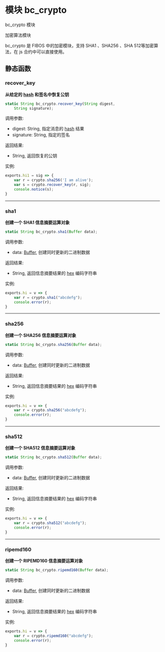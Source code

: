 # 模块 bc_crypto
bc_crypto 模块

加密算法模块

bc_crypto 是 FIBOS 中的加密模块，支持 SHA1 、SHA256 、SHA 512等加密算法，在 js 合约中可以直接使用。

## 静态函数
        
### recover_key
**从给定的 [hash](hash.md) 和签名中恢复公钥**

```JavaScript
static String bc_crypto.recover_key(String digest,
    String signature);
```

调用参数:
* digest: String, 指定消息的 [hash](hash.md) 结果
* signature: String, 指定的签名

返回结果:
* String, 返回恢复的公钥

实例:

```JavaScript
exports.hi1 = sig => {
    var r = crypto.sha256('I am alive');
    var s = crypto.recover_key(r, sig);
    console.notice(s);
}
```

--------------------------
### sha1
**创建一个 SHA1 信息摘要运算对象**

```JavaScript
static String bc_crypto.sha1(Buffer data);
```

调用参数:
* data: [Buffer](../../object/ifs/Buffer.md), 创建同时更新的二进制数据

返回结果:
* String, 返回信息摘要结果的 [hex](hex.md) 编码字符串

实例:

```JavaScript
exports.hi = v => {
    var r = crypto.sha1("abcdefg");
    console.error(r);
}
```

--------------------------
### sha256
**创建一个 SHA256 信息摘要运算对象**

```JavaScript
static String bc_crypto.sha256(Buffer data);
```

调用参数:
* data: [Buffer](../../object/ifs/Buffer.md), 创建同时更新的二进制数据

返回结果:
* String, 返回信息摘要结果的 [hex](hex.md) 编码字符串

实例:

```JavaScript
exports.hi = v => {
    var r = crypto.sha256("abcdefg");
    console.error(r);
}
```

--------------------------
### sha512
**创建一个 SHA512 信息摘要运算对象**

```JavaScript
static String bc_crypto.sha512(Buffer data);
```

调用参数:
* data: [Buffer](../../object/ifs/Buffer.md), 创建同时更新的二进制数据

返回结果:
* String, 返回信息摘要结果的 [hex](hex.md) 编码字符串

实例:

```JavaScript
exports.hi = v => {
    var r = crypto.sha512("abcdefg");
    console.error(r);
}
```

--------------------------
### ripemd160
**创建一个 RIPEMD160 信息摘要运算对象**

```JavaScript
static String bc_crypto.ripemd160(Buffer data);
```

调用参数:
* data: [Buffer](../../object/ifs/Buffer.md), 创建同时更新的二进制数据

返回结果:
* String, 返回信息摘要结果的 [hex](hex.md) 编码字符串

实例:

```JavaScript
exports.hi = v => {
    var r = crypto.ripemd160("abcdefg");
    console.error(r);
}
```

